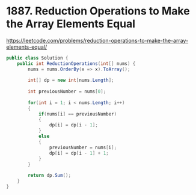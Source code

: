# 1887. Reduction Operations to Make the Array Elements Equal

https://leetcode.com/problems/reduction-operations-to-make-the-array-elements-equal/

```c#
public class Solution {
    public int ReductionOperations(int[] nums) {
        nums = nums.OrderBy(x => x).ToArray();
        
        int[] dp = new int[nums.Length];
        
        int previousNumber = nums[0];
        
        for(int i = 1; i < nums.Length; i++)
        {
            if(nums[i] == previousNumber)
            {
                dp[i] = dp[i - 1];
            }
            else
            {
                previousNumber = nums[i];
                dp[i] = dp[i - 1] + 1;
            }
        }
        
        return dp.Sum();
    }
}
```